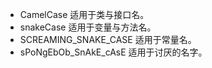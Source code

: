 * CamelCase 适用于类与接口名。
* snakeCase 适用于变量与方法名。
* SCREAMING_SNAKE_CASE 适用于常量名。
* sPoNgEbOb_SnAkE_cAsE 适用于讨厌的名字。
